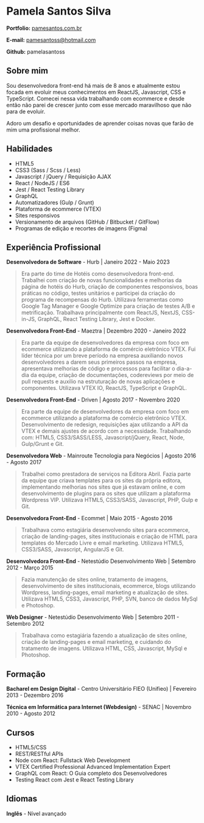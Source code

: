 # Pamela Santos Silva

**Portfolio:** [pamesantos.com.br](http://pamesantos.com.br/)

**E-mail:** pamesantoss@hotmail.com

**Github:** pamelasantoss

## Sobre mim
Sou desenvolvedora front-end há mais de 8 anos e atualmente estou focada em evoluir meus conhecimentos em ReactJS, Javascript, CSS e TypeScript. Comecei nessa vida trabalhando com ecommerce e desde então não parei de crescer junto com esse mercado maravilhoso que não para de evoluir.

Adoro um desafio e oportunidades de aprender coisas novas que farão de mim uma profissional melhor.

## Habilidades

* HTML5
* CSS3 (Sass / Scss / Less)
* Javascript / jQuery / Requisição AJAX
* React / NodeJS / ES6
* Jest / React Testing Library
* GraphQL
* Automatizadores (Gulp / Grunt)
* Plataforma de ecommerce (VTEX)
* Sites responsivos
* Versionamento de arquivos (GitHub / Bitbucket / GitFlow)
* Programas de edição e recortes de imagens (Figma)

## Experiência Profissional

**Desenvolvedora de Software** - Hurb | Janeiro 2022 - Maio 2023

> Era parte do time de Hotéis como desenvolvedora front-end. Trabalhei com criação de novas funcionalidades e melhorias da página de hotéis do Hurb, criação de componentes responsivos, boas práticas no código, testes unitários e participei da criação do programa de recompensas do Hurb. Utilizava ferramentas como Google Tag Manager e Google Optimize para criação de testes A/B e metrificação. Trabalhava principalmente com ReactJS, NextJS, CSS-in-JS, GraphQL, React Testing Library, Jest e Docker.

**Desenvolvedora Front-End** - Maeztra | Dezembro 2020 - Janeiro 2022

> Era parte da equipe de desenvolvedores da empresa com foco em ecommerce utilizando a plataforma de comércio eletrônico VTEX. Fui líder técnica por um breve período na empresa auxiliando novos desenvolvedores a darem seus primeiros passos na empresa, apresentava melhorias de código e processos para facilitar o dia-a-dia da equipe, criação de documentações, codereviews por meio de pull requests e auxilio na estruturação de novas aplicações e componentes. Utilizava VTEX IO, ReactJS, TypeScript e GraphQL.

**Desenvolvedora Front-End** - Driven | Agosto 2017 - Novembro 2020

> Era parte da equipe de desenvolvedores da empresa com foco em ecommerce utilizando a plataforma de comércio eletrônico VTEX. Desenvolvimento de redesign, requisições ajax utilizando a API da VTEX e demais ajustes de acordo com a necessidade. Trabalhando com: HTML5, CSS3/SASS/LESS, Javascript/jQuery, React, Node, Gulp/Grunt e Git.

**Desenvolvedora Web** - Mainroute Tecnologia para Negócios | Agosto 2016 - Agosto 2017

> Trabalhei como prestadora de serviços na Editora Abril. Fazia parte da equipe que criava templates para os sites da própria editora, implementando melhorias nos sites que já estavam online, e com desenvolvimento de plugins para os sites que utilizam a plataforma Wordpress VIP. Utilizava HTML5, CSS3/SASS, Javascript, PHP, Gulp e Git.

**Desenvolvedora Front-End** - Ecommet | Maio 2015 - Agosto 2016

> Trabalhava como estagiária desenvolvendo sites para ecommerce, criação de landing-pages, sites institucionais e criação de HTML para templates do Mercado Livre e email marketing. Utilizava HTML5, CSS3/SASS, Javascript, AngularJS e Git.

**Desenvolvedora Front-End** - Netestúdio Desenvolvimento Web | Setembro 2012 - Março 2015

> Fazia manutenção de sites online, tratamento de imagens, desenvolvimento de sites institucionais, ecommerce, blogs utilizando Wordpress, landing-pages, email marketing e atualização de sites. Utilizava HTML5, CSS3, Javascript, PHP, SVN, banco de dados MySql e Photoshop.

**Web Designer** - Netestúdio Desenvolvimento Web | Setembro 2011 - Setembro 2012

> Trabalhava como estagiária fazendo a atualização de sites online, criação de landing-pages e email marketing, e cuidando do tratamento de imagens. Utilizava HTML, CSS, Javascript, MySql e Photoshop.


## Formação

**Bacharel em Design Digital** - Centro Universitário FIEO (Unifieo) | Fevereiro 2013 - Dezembro 2016

**Técnica em Informática para Internet (Webdesign)** - SENAC | Novembro 2010 - Agosto 2012


## Cursos

* HTML5/CSS
* REST/RESTful APIs
* Node com React: Fullstack Web Development
* VTEX Certified Professional Advanced Implementation Expert
* GraphQL com React: O Guia completo dos Desenvolvedores
* Testing React com Jest e React Testing Library


## Idiomas

**Inglês** - Nível avançado
